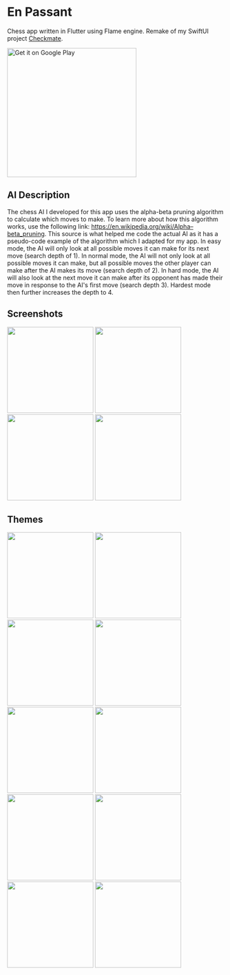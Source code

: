 # En Passant

Chess app written in Flutter using Flame engine. Remake of my SwiftUI project [Checkmate](https://github.com/PScottZero/Checkmate).

<a href='https://play.google.com/store/apps/details?id=com.pscottzero.en_passant&pcampaignid=pcampaignidMKT-Other-global-all-co-prtnr-py-PartBadge-Mar2515-1'><img alt='Get it on Google Play' src='https://play.google.com/intl/en_us/badges/static/images/badges/en_badge_web_generic.png' width='300'/></a>

## AI Description

The chess AI I developed for this app uses the alpha-beta pruning algorithm to calculate which moves to make. To learn more about how this algorithm works, use the following link: https://en.wikipedia.org/wiki/Alpha–beta_pruning. This source is what helped me code the actual AI as it has a pseudo-code example of the algorithm which I adapted for my app. In easy mode, the AI will only look at all possible moves it can make for its next move (search depth of 1). In normal mode, the AI will not only look at all possible moves it can make, but all possible moves the other player can make after the AI makes its move (search depth of 2). In hard mode, the AI will also look at the next move it can make after its opponent has made their move in response to the AI's first move (search depth 3). Hardest mode then further increases the depth to 4.

## Screenshots

<img width="200" src="https://i.imgur.com/ELWcmJT.png"> <img width="200" src="https://i.imgur.com/BCZcnyX.png"> <img width="200" src="https://i.imgur.com/m0J0t9h.png"> <img width="200" src="https://i.imgur.com/cQTWNQ2.png">

## Themes
<img width="200" src="https://i.imgur.com/zgzah0x.png"> <img width="200" src="https://i.imgur.com/x90Uefg.png"> <img width="200" src="https://i.imgur.com/u3mdJi1.png"> <img width="200" src="https://i.imgur.com/DhIxpDQ.png"> <img width="200" src="https://i.imgur.com/LzKc9Ve.png"> <img width="200" src="https://i.imgur.com/JBo5l07.png"> <img width="200" src="https://i.imgur.com/ggTaZLu.png"> <img width="200" src="https://i.imgur.com/gvCmMGR.png"> <img width="200" src="https://i.imgur.com/H6V4Nvg.png"> <img width="200" src="https://i.imgur.com/aJYI7rK.png">

